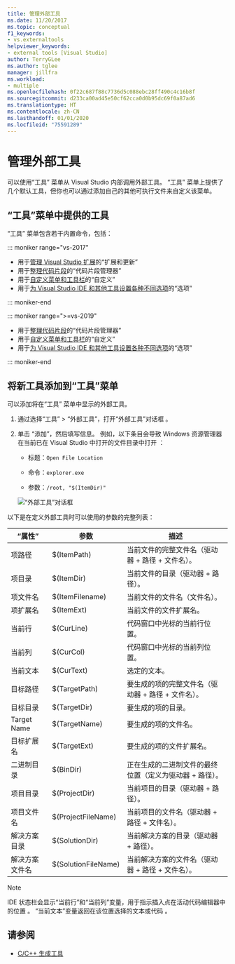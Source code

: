 ```yaml
---
title: 管理外部工具
ms.date: 11/20/2017
ms.topic: conceptual
f1_keywords:
- vs.externaltools
helpviewer_keywords:
- external tools [Visual Studio]
author: TerryGLee
ms.author: tglee
manager: jillfra
ms.workload:
- multiple
ms.openlocfilehash: 0f22c687f88c7736d5c088ebc28ff490c4c16b8f
ms.sourcegitcommit: d233ca00ad45e50cf62cca0d0b95dc69f0a87ad6
ms.translationtype: HT
ms.contentlocale: zh-CN
ms.lasthandoff: 01/01/2020
ms.locfileid: "75591289"
---
```

# <a name="manage-external-tools"></a>管理外部工具

可以使用“工具”  菜单从 Visual Studio 内部调用外部工具。 “工具”  菜单上提供了几个默认工具，但你也可以通过添加自己的其他可执行文件来自定义该菜单。

## <a name="tools-available-on-the-tools-menu"></a>“工具”菜单中提供的工具

“工具”  菜单包含若干内置命令，包括：

::: moniker range="vs-2017"

*  用于[管理 Visual Studio 扩展](finding-and-using-visual-studio-extensions.md)的“扩展和更新”
*  用于[整理代码片段](code-snippets.md)的“代码片段管理器”
*  用于[自定义菜单和工具栏](how-to-customize-menus-and-toolbars-in-visual-studio.md)的“自定义”
*  用于[为 Visual Studio IDE 和其他工具设置各种不同选项](reference/options-dialog-box-visual-studio.md)的“选项”

::: moniker-end

::: moniker range=">=vs-2019"

*  用于[整理代码片段](code-snippets.md)的“代码片段管理器”
*  用于[自定义菜单和工具栏](how-to-customize-menus-and-toolbars-in-visual-studio.md)的“自定义”
*  用于[为 Visual Studio IDE 和其他工具设置各种不同选项](reference/options-dialog-box-visual-studio.md)的“选项”

::: moniker-end

## <a name="add-new-tools-to-the-tools-menu"></a>将新工具添加到“工具”菜单

可以添加将在“工具”  菜单中显示的外部工具。

1. 通过选择“工具” > “外部工具”，打开“外部工具”对话框    。

1. 单击  “添加”，然后填写信息。 例如，以下条目会导致 Windows 资源管理器在当前已在 Visual Studio 中打开的文件目录中打开  ：

   * 标题：`Open File Location`

   * 命令：`explorer.exe`

   * 参数：`/root, "$(ItemDir)"`

   ![“外部工具”对话框](media/external-tools-dialog.png)

以下是在定义外部工具时可以使用的参数的完整列表：

|“属性”|参数|描述|
|----------|--------------|-----------------|
|项路径|$(ItemPath)|当前文件的完整文件名（驱动器 + 路径 + 文件名）。|
|项目录|$(ItemDir)|当前文件的目录（驱动器 + 路径）。|
|项文件名|$(ItemFilename)|当前文件的文件名（文件名）。|
|项扩展名|$(ItemExt)|当前文件的文件扩展名。|
|当前行|$(CurLine)|代码窗口中光标的当前行位置。|
|当前列|$(CurCol)|代码窗口中光标的当前列位置。|
|当前文本|$(CurText)|选定的文本。|
|目标路径|$(TargetPath)|要生成的项的完整文件名（驱动器 + 路径 + 文件名）。|
|目标目录|$(TargetDir)|要生成的项的目录。|
|Target Name|$(TargetName)|要生成的项的文件名。|
|目标扩展名|$(TargetExt)|要生成的项的文件扩展名。|
|二进制目录|$(BinDir)|正在生成的二进制文件的最终位置（定义为驱动器 + 路径）。|
|项目目录|$(ProjectDir)|当前项目的目录（驱动器 + 路径）。|
|项目文件名|$(ProjectFileName)|当前项目的文件名（驱动器 + 路径 + 文件名）。|
|解决方案目录|$(SolutionDir)|当前解决方案的目录（驱动器 + 路径）。|
|解决方案文件名|$(SolutionFileName)|当前解决方案的文件名（驱动器 + 路径 + 文件名）。|

> [!NOTE]
> IDE 状态栏会显示“当前行”和“当前列”变量，用于指示插入点在活动代码编辑器中的位置    。 “当前文本”变量返回在该位置选择的文本或代码  。

## <a name="see-also"></a>请参阅

- [C/C++ 生成工具](/cpp/build/reference/c-cpp-build-tools)
